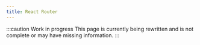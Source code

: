 ```yaml
---
title: React Router
---
```


:::caution Work in progress
This page is currently being rewritten and is not complete or may have missing information.
:::
